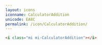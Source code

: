 ```yaml
---
layout: icons
iconname: CalculatorAddition
unicode: EA8C
permalink: /icon/CalculatorAddition/
---
```


``` html
<i class="mi mi-CalculatorAddition"></i>
```
